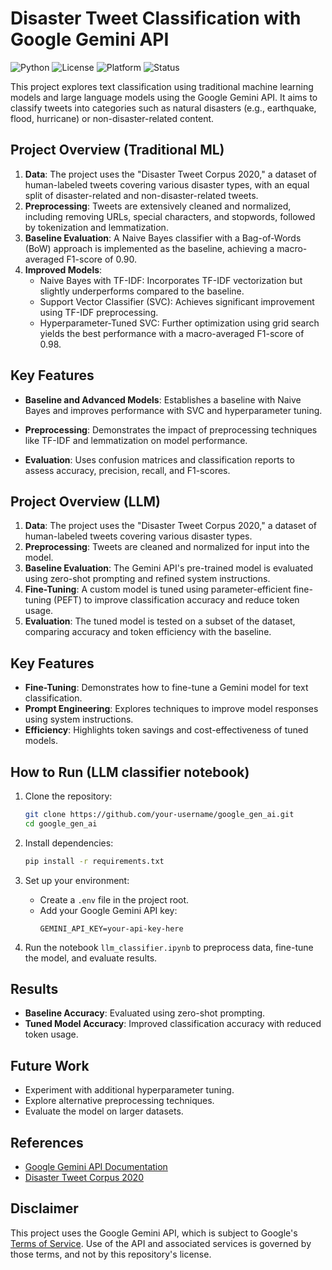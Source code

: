 # Disaster Tweet Classification with Google Gemini API

![Python](https://img.shields.io/badge/python-3.10%2B-blue.svg)
![License](https://img.shields.io/badge/license-Apache%202.0-blue?style=flat-square)
![Platform](https://img.shields.io/badge/platform-Jupyter%20Notebook-lightgrey)
![Status](https://img.shields.io/badge/status-WIP-yellow)

This project explores text classification using traditional machine learning models and large language models using the Google Gemini API. It aims to classify tweets into categories such as natural disasters (e.g., earthquake, flood, hurricane) or non-disaster-related content.

## Project Overview (Traditional ML)

1. **Data**: The project uses the "Disaster Tweet Corpus 2020," a dataset of human-labeled tweets covering various disaster types, with an equal split of disaster-related and non-disaster-related tweets.
2. **Preprocessing**: Tweets are extensively cleaned and normalized, including removing URLs, special characters, and stopwords, followed by tokenization and lemmatization.
3. **Baseline Evaluation**: A Naive Bayes classifier with a Bag-of-Words (BoW) approach is implemented as the baseline, achieving a macro-averaged F1-score of 0.90.
4. **Improved Models**:
   - Naive Bayes with TF-IDF: Incorporates TF-IDF vectorization but slightly underperforms compared to the baseline.
   - Support Vector Classifier (SVC): Achieves significant improvement using TF-IDF preprocessing.
   - Hyperparameter-Tuned SVC: Further optimization using grid search yields the best performance with a macro-averaged F1-score of 0.98.

## Key Features

- **Baseline and Advanced Models**: Establishes a baseline with Naive Bayes and improves performance with SVC and hyperparameter tuning.

- **Preprocessing**: Demonstrates the impact of preprocessing techniques like TF-IDF and lemmatization on model performance.

- **Evaluation**: Uses confusion matrices and classification reports to assess accuracy, precision, recall, and F1-scores.

## Project Overview (LLM)

1. **Data**: The project uses the "Disaster Tweet Corpus 2020," a dataset of human-labeled tweets covering various disaster types.
2. **Preprocessing**: Tweets are cleaned and normalized for input into the model.
3. **Baseline Evaluation**: The Gemini API's pre-trained model is evaluated using zero-shot prompting and refined system instructions.
4. **Fine-Tuning**: A custom model is tuned using parameter-efficient fine-tuning (PEFT) to improve classification accuracy and reduce token usage.
5. **Evaluation**: The tuned model is tested on a subset of the dataset, comparing accuracy and token efficiency with the baseline.

## Key Features

- **Fine-Tuning**: Demonstrates how to fine-tune a Gemini model for text classification.
- **Prompt Engineering**: Explores techniques to improve model responses using system instructions.
- **Efficiency**: Highlights token savings and cost-effectiveness of tuned models.

## How to Run (LLM classifier notebook)

1. Clone the repository:
   ```bash
   git clone https://github.com/your-username/google_gen_ai.git
   cd google_gen_ai
   ```

2. Install dependencies:
   ```bash
   pip install -r requirements.txt
   ```

3. Set up your environment:
   - Create a `.env` file in the project root.
   - Add your Google Gemini API key:
     ```
     GEMINI_API_KEY=your-api-key-here
     ```

4. Run the notebook `llm_classifier.ipynb` to preprocess data, fine-tune the model, and evaluate results.

## Results

- **Baseline Accuracy**: Evaluated using zero-shot prompting.
- **Tuned Model Accuracy**: Improved classification accuracy with reduced token usage.

## Future Work

- Experiment with additional hyperparameter tuning.
- Explore alternative preprocessing techniques.
- Evaluate the model on larger datasets.

## References

- [Google Gemini API Documentation](https://ai.google.dev/gemini-api/docs)
- [Disaster Tweet Corpus 2020](https://doi.org/10.5281/zenodo.3713920)

## Disclaimer

This project uses the Google Gemini API, which is subject to Google's [Terms of Service](https://ai.google.dev/terms). Use of the API and associated services is governed by those terms, and not by this repository's license.

